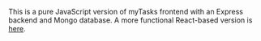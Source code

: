 This is a pure JavaScript version of myTasks frontend with an Express backend and Mongo database. A more functional React-based version is [here](https://github.com/malisovm/mytasks_react).